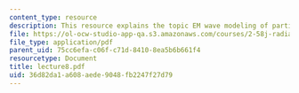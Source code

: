 ```yaml
---
content_type: resource
description: This resource explains the topic EM wave modeling of particles.
file: https://ol-ocw-studio-app-qa.s3.amazonaws.com/courses/2-58j-radiative-transfer-spring-2006/36d82da1a608aede9048fb2247f27d79_lecture8.pdf
file_type: application/pdf
parent_uid: 75cc6efa-c06f-c71d-8410-8ea5b6b661f4
resourcetype: Document
title: lecture8.pdf
uid: 36d82da1-a608-aede-9048-fb2247f27d79
---
```

